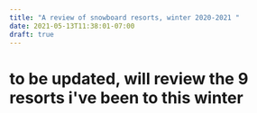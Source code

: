 ```yaml
---
title: "A review of snowboard resorts, winter 2020-2021 "
date: 2021-05-13T11:38:01-07:00
draft: true
---
```

# to be updated, will review the 9 resorts i've been to this winter 
